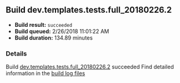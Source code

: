 ## Build dev.templates.tests.full_20180226.2
- **Build result:** `succeeded`
- **Build queued:** 2/26/2018 11:01:22 AM
- **Build duration:** 134.89 minutes
### Details
Build [dev.templates.tests.full_20180226.2](https://winappstudio.visualstudio.com/web/build.aspx?pcguid=a4ef43be-68ce-4195-a619-079b4d9834c2&builduri=vstfs%3a%2f%2f%2fBuild%2fBuild%2f25133) succeeded
Find detailed information in the [build log files](https://uwpctdiags.blob.core.windows.net/buildlogs/dev.templates.tests.full_20180226.2_logs.zip)
